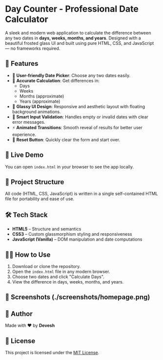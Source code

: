# Day Counter - Professional Date Calculator

A sleek and modern web application to calculate the difference between any two dates in **days, weeks, months, and years**. Designed with a beautiful frosted glass UI and built using pure HTML, CSS, and JavaScript — no frameworks required.

## 🌟 Features

- 📅 **User-friendly Date Picker**: Choose any two dates easily.
- 🔢 **Accurate Calculation**: Get differences in:
  - Days
  - Weeks
  - Months (approximate)
  - Years (approximate)
- 💫 **Glassy UI Design**: Responsive and aesthetic layout with floating background animations.
- 🧠 **Smart Input Validation**: Handles empty or invalid dates with clear error messages.
- ⚡ **Animated Transitions**: Smooth reveal of results for better user experience.
- 🔄 **Reset Button**: Quickly clear the form and start over.

## 🚀 Live Demo

You can open `index.html` in your browser to see the app locally.

## 📁 Project Structure


All code (HTML, CSS, JavaScript) is written in a single self-contained HTML file for portability and ease of use.

## 🛠 Tech Stack

- **HTML5** – Structure and semantics
- **CSS3** – Custom glassmorphism styling and responsiveness
- **JavaScript (Vanilla)** – DOM manipulation and date computations

## 👨‍💻 How to Use

1. Download or clone the repository.
2. Open the `index.html` file in any modern browser.
3. Choose two dates and click "Calculate Days".
4. View the difference in days, weeks, months, and years.

## 📸 Screenshots (./screenshots/homepage.png)



## 🙌 Author

Made with ❤️ by **Devesh**

## 📄 License

This project is licensed under the [MIT License](LICENSE).
